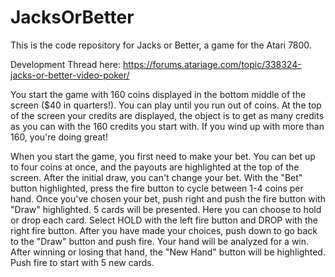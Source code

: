 # JacksOrBetter
This is the code repository for Jacks or Better, a game for the Atari 7800.

Development Thread here: https://forums.atariage.com/topic/338324-jacks-or-better-video-poker/

You start the game with 160 coins displayed in the bottom middle of the screen ($40 in quarters!).  You can play until you run out of coins.  At the top of the screen your credits are displayed, the object is to get as many credits as you can with the 160 credits you start with.  If you wind up with more than 160, you're doing great!

When you start the game, you first need to make your bet.  You can bet up to four coins at once, and the payouts are highlighted at the top of the screen.  After the initial draw, you can't change your bet.  With the "Bet" button highlighted, press the fire button to cycle between 1-4 coins per hand.  Once you've chosen your bet, push right and push the fire button with "Draw" highlighted.  5 cards will be presented.  Here you can choose to hold or drop each card.  Select HOLD with the left fire button and DROP with the right fire button.  After you have made your choices, push down to go back to the "Draw" button and push fire.  Your hand will be analyzed for a win.  After winning or losing that hand, the "New Hand" button will be highlighted.  Push fire to start with 5 new cards.
